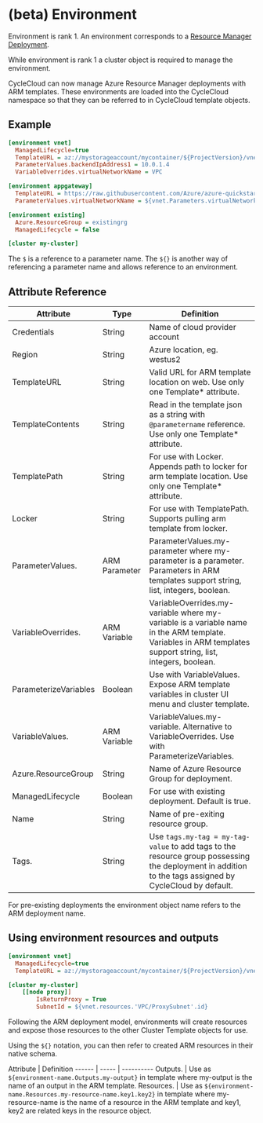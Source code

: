 # (beta) Environment


Environment is rank 1.  An environment corresponds to a [Resource Manager Deployment](https://docs.microsoft.com/en-us/azure/azure-resource-manager/resource-group-template-deploy).

While environment is rank 1 a cluster object is required to manage the environment.

CycleCloud can now manage Azure Resource Manager deployments with ARM templates.
These environments are loaded into the CycleCloud namespace so that they can be 
referred to in CycleCloud template objects.

## Example

```ini
[environment vnet]
  ManagedLifecycle=true
  TemplateURL = az://mystorageaccount/mycontainer/${ProjectVersion}/vnet.json
  ParameterValues.backendIpAddress1 = 10.0.1.4
  VariableOverrides.virtualNetworkName = VPC

[environment appgateway]
  TemplateURL = https://raw.githubusercontent.com/Azure/azure-quickstart-templates/master/101-application-gateway-waf/azuredeploy.json
  ParameterValues.virtualNetworkName = ${vnet.Parameters.virtualNetworkName}

[environment existing]
  Azure.ResourceGroup = existingrg
  ManagedLifecycle = false

[cluster my-cluster]
```

The `$` is a reference to a parameter name. The `${}` is another way of referencing
a parameter name and allows reference to an environment.

## Attribute Reference

Attribute | Type | Definition
------ | ----- | ----------
Credentials | String | Name of cloud provider account
Region | String | Azure location, eg. westus2
TemplateURL | String | Valid URL for ARM template location on web. Use only one Template* attribute.
TemplateContents | String | Read in the template json as a string with `@parametername` reference. Use only one Template* attribute.
TemplatePath | String | For use with Locker. Appends path to locker for arm template location. Use only one Template* attribute.
Locker | String | For use with TemplatePath. Supports pulling arm template from locker. 
ParameterValues. | ARM Parameter | ParameterValues.my-parameter where my-parameter is a parameter. Parameters in ARM templates support string, list, integers, boolean.
VariableOverrides. | ARM Variable | VariableOverrides.my-variable where my-variable is a variable name in the ARM template. Variables in ARM templates support string, list, integers, boolean.
ParameterizeVariables | Boolean | Use with VariableValues. Expose ARM template variables in cluster UI menu and cluster template. 
VariableValues. | ARM Variable | VariableValues.my-variable. Alternative to VariableOverrides. Use with ParameterizeVariables.
Azure.ResourceGroup | String | Name of Azure Resource Group for deployment.
ManagedLifecycle | Boolean | For use with existing deployment. Default is true.
Name | String | Name of pre-exiting resource group.
Tags. | String | Use `tags.my-tag = my-tag-value` to add tags to the resource group possessing the deployment in addition to the tags assigned by CycleCloud by default.

For pre-existing deployments the environment object name refers to the ARM deployment
name.

## Using environment resources and outputs

```ini
[environment vnet]
  ManagedLifecycle=true
  TemplateURL = az://mystorageaccount/mycontainer/${ProjectVersion}/vnet.json

[cluster my-cluster]
    [[node proxy]]
        IsReturnProxy = True
        SubnetId = ${vnet.resources.'VPC/ProxySubnet'.id}
```

Following the ARM deployment model, environments will create resources and expose
those resources to the other Cluster Template objects for use.

Using the `${}` notation, you can then refer to created ARM resources in their
native schema.

Attribute | Definition
------ | ----- | ----------
Outputs. | Use as `${environment-name.Outputs.my-output}` in template where my-output is the name of an output in the ARM template.
Resources. | Use as `${environment-name.Resources.my-resource-name.key1.key2}` in template where my-resource-name is the name of a resource in the ARM template and key1, key2 are related keys in the resource object.